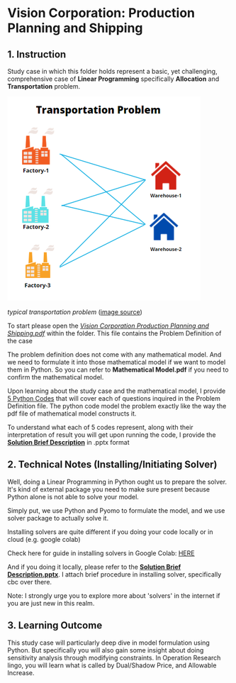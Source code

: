 # Vision Corporation: Production Planning and Shipping

## 1. Instruction

Study case in which this folder holds represent a basic, yet challenging, comprehensive case of **Linear Programming** specifically **Allocation** and **Transportation** problem.

![alt text](image-1.png)

*typical transportation problem* ([image source](https://machinelearninggeek.com/wp-content/uploads/2022/01/image-10.png))



To start please open the <u>*Vision Corporation Production Planning and Shipping.pdf*</u> within the folder. This file contains the Problem Definition of the case

The problem definition does not come with any mathematical model. And we need to formulate it into those mathematical model if we want to model them in Python. So you can refer to **Mathematical Model.pdf** if you need to confirm the mathematical model. 

Upon learning about the study case and the mathematical model, I provide <u>5 Python Codes</u> that will cover each of questions inquired in the Problem Definition file. The python code model the problem exactly like the way the pdf file of mathematical model constructs it.

To understand what each of 5 codes represent, along with their interpretation of result you will get upon running the code, I provide the <u>**Solution Brief Description**</u> in .pptx format


## 2. Technical Notes (Installing/Initiating Solver)

Well, doing a Linear Programming in Python ought us to prepare the solver. It's kind of external package you need to make sure present because Python alone is not able to solve your model.

Simply put, we use Python and Pyomo to formulate the model, and we use solver package to actually solve it.

Installing solvers are quite different if you doing your code locally or in cloud (e.g. google colab)

Check here for guide in installing solvers in Google Colab: [HERE](https://colab.research.google.com/github/jckantor/ND-Pyomo-Cookbook/blob/master/notebooks/01.02-Running-Pyomo-on-Google-Colab.ipynb)

And if you doing it locally, please refer to the <u>**Solution Brief Description.pptx**</u>. I attach brief procedure in installing solver, specifically cbc over there.

Note: I strongly urge you to explore more about 'solvers' in the internet if you are just new in this realm.


## 3. Learning Outcome

This study case will particularly deep dive in model formulation using Python. But specifically you will also gain some insight about doing sensitivity analysis through modifying constraints. In Operation Research lingo, you will learn what is called by Dual/Shadow Price, and Allowable Increase.
